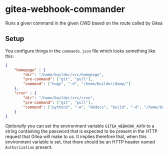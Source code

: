 gitea-webhook-commander
=======================

Runs a given command in the given CWD based on the route called by Gitea

## Setup

You configure things in the `commands.json` file which looks
something like this:

```json
{
	"homepage" : {
		"dir": "/home/builder/src/homepage",
		"pre-command": ["git", "pull"],
		"command": ["hugo", "-d", "/home/builder/dump/"]
	},
	"crxn" : {
		"dir": "/home/builder/src/crxn",
		"pre-command": ["git", "pull"],
		"command": ["python3", "-m", "mkdocs", "build", "-d", "/home/builder/dump/projects/crxn"]
	}
}
```

_Optionally_ you can set the environment variable `GITEA_WEBHOOK_AUTH` to
a string containing the password that is expected to be present in the
HTTP request that Gitea will make to us. It implies therefore that,
when this environment variable is set, that there should be an HTTP
header named `Authorization` present.